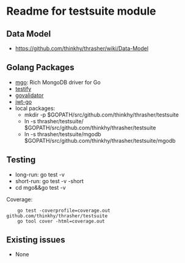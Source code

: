 Readme for testsuite module
=============================

Data Model
-----------------
   * https://github.com/thinkhy/thrasher/wiki/Data-Model

Golang Packages
-----------------
   * [mgo](src/labix.org/v2/): Rich MongoDB driver for Go
   * [testify](github.com/stretchr/testify/assert)
   * [govalidator](github.com/asaskevich/govalidator)
   * [jwt-go](github.com/dgrijalva/jwt-go)
   * local packages:
     - mkdir -p $GOPATH/src/github.com/thinkhy/thrasher/testsuite
     - ln -s thrasher/testsuite/      $GOPATH/src/github.com/thinkhy/thrasher/testsuite
     - ln -s thrasher/testsuite/mgodb $GOPATH/src/github.com/thinkhy/thrasher/testsuite/mgodb

Testing
----------------
   * long-run: go test -v
   * short-run: go test -v -short
   * cd mgo&&go test -v

Coverage:

```
    go test -coverprofile=coverage.out github.com/thinkhy/thrasher/testsuite
    go tool cover -html=coverage.out
```

Existing issues
-----------------
   * None
